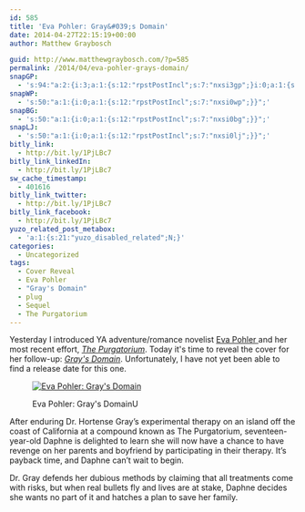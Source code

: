 ```yaml
---
id: 585
title: 'Eva Pohler: Gray&#039;s Domain'
date: 2014-04-27T22:15:19+00:00
author: Matthew Graybosch

guid: http://www.matthewgraybosch.com/?p=585
permalink: /2014/04/eva-pohler-grays-domain/
snapGP:
  - 's:94:"a:2:{i:3;a:1:{s:12:"rpstPostIncl";s:7:"nxsi3gp";}i:0;a:1:{s:12:"rpstPostIncl";s:7:"nxsi0gp";}}";'
snapWP:
  - 's:50:"a:1:{i:0;a:1:{s:12:"rpstPostIncl";s:7:"nxsi0wp";}}";'
snapBG:
  - 's:50:"a:1:{i:0;a:1:{s:12:"rpstPostIncl";s:7:"nxsi0bg";}}";'
snapLJ:
  - 's:50:"a:1:{i:0;a:1:{s:12:"rpstPostIncl";s:7:"nxsi0lj";}}";'
bitly_link:
  - http://bit.ly/1PjLBc7
bitly_link_linkedIn:
  - http://bit.ly/1PjLBc7
sw_cache_timestamp:
  - 401616
bitly_link_twitter:
  - http://bit.ly/1PjLBc7
bitly_link_facebook:
  - http://bit.ly/1PjLBc7
yuzo_related_post_metabox:
  - 'a:1:{s:21:"yuzo_disabled_related";N;}'
categories:
  - Uncategorized
tags:
  - Cover Reveal
  - Eva Pohler
  - "Gray's Domain"
  - plug
  - Sequel
  - The Purgatorium
---
```

Yesterday I introduced YA adventure/romance novelist <a title="Eva Pohler" href="http://www.evapohler.com/" target="_blank">Eva Pohler </a>and her most recent effort, <a title="Eva Pohler: The Purgatorium" href="http://www.matthewgraybosch.com/2014/04/26/eva-pohler-purgatorium/" target="_blank"><em>The Purgatorium</em></a>. Today it's time to reveal the cover for her follow-up: <a title="Eva Pohler: The Cover of Gray's Domain Unveiled" href="http://www.evapohler.com/2014/04/27/the-cover-of-grays-domain-unveiled/" target="_blank"><em>Gray's Domain</em></a>. Unfortunately, I have not yet been able to find a release date for this one.<figure id="attachment_586" style="width: 474px" class="wp-caption aligncenter">

[<img class="size-large wp-image-586" src="http://i1.wp.com/www.matthewgraybosch.com/wp-content/uploads/2014/04/GraysDomainEbookFinal-682x1024.jpg?resize=474%2C711" alt="Eva Pohler: Gray's Domain" data-recalc-dims="1" />](http://i0.wp.com/www.matthewgraybosch.com/wp-content/uploads/2014/04/GraysDomainEbookFinal.jpg)<figcaption class="wp-caption-text">Eva Pohler: Gray's DomainU</figcaption></figure> 

After enduring Dr. Hortense Gray’s experimental therapy on an island off the coast of California at a compound known as The Purgatorium, seventeen-year-old Daphne is delighted to learn she will now have a chance to have revenge on her parents and boyfriend by participating in their therapy. It’s payback time, and Daphne can’t wait to begin.

Dr. Gray defends her dubious methods by claiming that all treatments come with risks, but when real bullets fly and lives are at stake, Daphne decides she wants no part of it and hatches a plan to save her family.